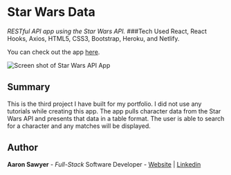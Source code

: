 # Star Wars Data
_RESTful API app using the Star Wars API._
###Tech Used
React, React Hooks, Axios, HTML5, CSS3, Bootstrap, Heroku, and Netlify.
 
You can check out the app [here](http://sw-data.aarondevon.com/).

![Screen shot of Star Wars API App](https://ch3302files.storage.live.com/y4mvQRRfLYNxY2eHIpGHRntyKp6HeLjLKcVTsmQv-QmRR_0jxLqqvVVB7eIow-BAAOByg0iqEcrc1fwr8t4UgfwVyPh1R5SUDUkw7Q1eTGnczDa9sacbbElkg-CX2D7M4e0bByaC3zW113bfsK4sGsBmt4zRhIi6cJ1AnehFXt55BMv3UEuToLGfRXJ53zK28Q3?width=815&height=711&cropmode=none)

## Summary
This is the third project I have built for my portfolio. I did not use any tutorials while creating this app.
The app pulls character data from the Star Wars API and presents that data in a table format. The user is able to search for a character and any matches will be displayed.


## Author
**Aaron Sawyer** - *Full-Stack* Software Developer - [Website](https://www.aarondevon.com/) | [Linkedin](https://www.linkedin.com/in/aarondsawyer/)
